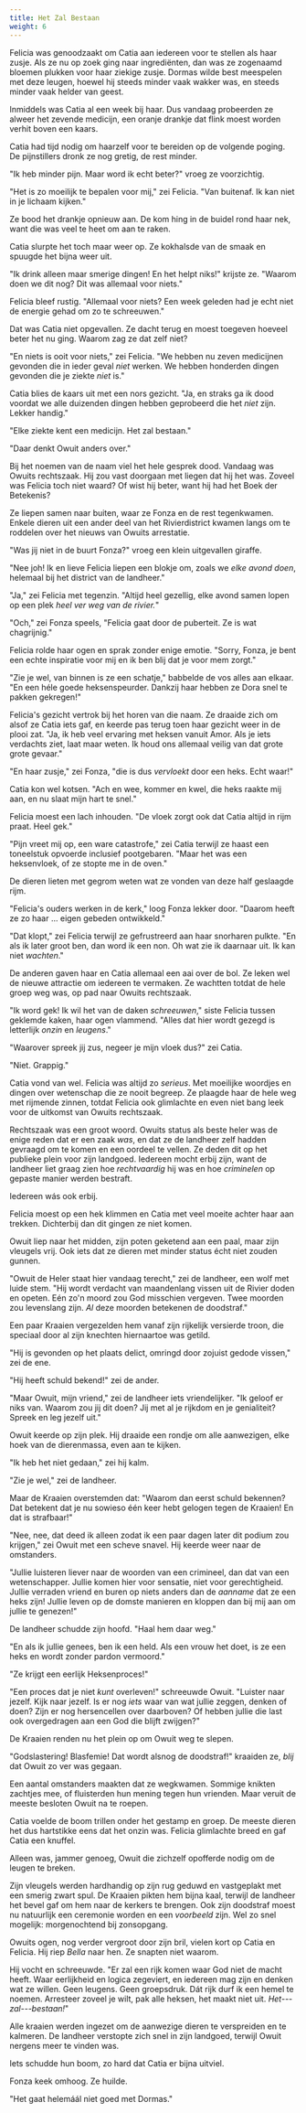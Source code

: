 ```yaml
---
title: Het Zal Bestaan
weight: 6
---
```

Felicia was genoodzaakt om Catia aan iedereen voor te stellen als haar zusje. Als ze nu op zoek ging naar ingrediënten, dan was ze zogenaamd bloemen plukken voor haar ziekige zusje. Dormas wilde best meespelen met deze leugen, hoewel hij steeds minder vaak wakker was, en steeds minder vaak helder van geest.

Inmiddels was Catia al een week bij haar. Dus vandaag probeerden ze alweer het zevende medicijn, een oranje drankje dat flink moest worden verhit boven een kaars.

Catia had tijd nodig om haarzelf voor te bereiden op de volgende poging. De pijnstillers dronk ze nog gretig, de rest minder.

"Ik heb minder pijn. Maar word ik echt beter?" vroeg ze voorzichtig.

"Het is zo moeilijk te bepalen voor mij," zei Felicia. "Van buitenaf. Ik kan niet in je lichaam kijken."

Ze bood het drankje opnieuw aan. De kom hing in de buidel rond haar nek, want die was veel te heet om aan te raken.

Catia slurpte het toch maar weer op. Ze kokhalsde van de smaak en spuugde het bijna weer uit. 

"Ik drink alleen maar smerige dingen! En het helpt niks!" krijste ze. "Waarom doen we dit nog? Dit was allemaal voor niets."

Felicia bleef rustig. "Allemaal voor niets? Een week geleden had je echt niet de energie gehad om zo te schreeuwen."

Dat was Catia niet opgevallen. Ze dacht terug en moest toegeven hoeveel beter het nu ging. Waarom zag ze dat zelf niet?

"En niets is ooit voor niets," zei Felicia. "We hebben nu zeven medicijnen gevonden die in ieder geval _niet_ werken. We hebben honderden dingen gevonden die je ziekte _niet_ is."

Catia blies de kaars uit met een nors gezicht. "Ja, en straks ga ik dood voordat we alle duizenden dingen hebben geprobeerd die het _niet_ zijn. Lekker handig."

"Elke ziekte kent een medicijn. Het zal bestaan."

"Daar denkt Owuit anders over." 

Bij het noemen van de naam viel het hele gesprek dood. Vandaag was Owuits rechtszaak. Hij zou vast doorgaan met liegen dat hij het was. Zoveel was Felicia toch niet waard? Of wist hij beter, want hij had het Boek der Betekenis?

Ze liepen samen naar buiten, waar ze Fonza en de rest tegenkwamen. Enkele dieren uit een ander deel van het Rivierdistrict kwamen langs om te roddelen over het nieuws van Owuits arrestatie.

"Was jij niet in de buurt Fonza?" vroeg een klein uitgevallen giraffe.

"Nee joh! Ik en lieve Felicia liepen een blokje om, zoals we _elke avond doen_, helemaal bij het district van de landheer."

"Ja," zei Felicia met tegenzin. "Altijd heel gezellig, elke avond samen lopen op een plek _heel ver weg van de rivier._"

"Och," zei Fonza speels, "Felicia gaat door de puberteit. Ze is wat chagrijnig."

Felicia rolde haar ogen en sprak zonder enige emotie. "Sorry, Fonza, je bent een echte inspiratie voor mij en ik ben blij dat je voor mem zorgt."

"Zie je wel, van binnen is ze een schatje," babbelde de vos alles aan elkaar. "En een héle goede heksenspeurder. Dankzij haar hebben ze Dora snel te pakken gekregen!"

Felicia's gezicht vertrok bij het horen van die naam. Ze draaide zich om alsof ze Catia iets gaf, en keerde pas terug toen haar gezicht weer in de plooi zat. "Ja, ik heb veel ervaring met heksen vanuit Amor. Als je iets verdachts ziet, laat maar weten. Ik houd ons allemaal veilig van dat grote grote gevaar."

"En haar zusje," zei Fonza, "die is dus _vervloekt_ door een heks. Echt waar!"

Catia kon wel kotsen. "Ach en wee, kommer en kwel, die heks raakte mij aan, en nu slaat mijn hart te snel."

Felicia moest een lach inhouden. "De vloek zorgt ook dat Catia altijd in rijm praat. Heel gek."

"Pijn vreet mij op, een ware catastrofe," zei Catia terwijl ze haast een toneelstuk opvoerde inclusief pootgebaren. "Maar het was een heksenvloek, of ze stopte me in de oven."

De dieren lieten met gegrom weten wat ze vonden van deze half geslaagde rijm.

"Felicia's ouders werken in de kerk," loog Fonza lekker door. "Daarom heeft ze zo haar ... eigen gebeden ontwikkeld."

"Dat klopt," zei Felicia terwijl ze gefrustreerd aan haar snorharen pulkte. "En als ik later groot ben, dan word ik een non. Oh wat zie ik daarnaar uit. Ik kan niet _wachten_."

De anderen gaven haar en Catia allemaal een aai over de bol. Ze leken wel de nieuwe attractie om iedereen te vermaken. Ze wachtten totdat de hele groep weg was, op pad naar Owuits rechtszaak.

"Ik word gek! Ik wil het van de daken _schreeuwen_," siste Felicia tussen geklemde kaken, haar ogen vlammend. "Alles dat hier wordt gezegd is letterlijk _onzin_ en _leugens_."

"Waarover spreek jij zus, negeer je mijn vloek dus?" zei Catia.

"Niet. Grappig."

Catia vond van wel. Felicia was altijd zo _serieus_. Met moeilijke woordjes en dingen over wetenschap die ze nooit begreep. Ze plaagde haar de hele weg met rijmende zinnen, totdat Felicia ook glimlachte en even niet bang leek voor de uitkomst van Owuits rechtszaak.

Rechtszaak was een groot woord. Owuits status als beste heler was de enige reden dat er een zaak _was_, en dat ze de landheer zelf hadden gevraagd om te komen en een oordeel te vellen. Ze deden dit op het publieke plein voor zijn landgoed. Iedereen mocht erbij zijn, want de landheer liet graag zien hoe _rechtvaardig_ hij was en hoe _criminelen_ op gepaste manier werden bestraft.

Iedereen wás ook erbij.

Felicia moest op een hek klimmen en Catia met veel moeite achter haar aan trekken. Dichterbij dan dit gingen ze niet komen.

Owuit liep naar het midden, zijn poten geketend aan een paal, maar zijn vleugels vrij. Ook iets dat ze dieren met minder status écht niet zouden gunnen.

"Owuit de Heler staat hier vandaag terecht," zei de landheer, een wolf met luide stem. "Hij wordt verdacht van maandenlang vissen uit de Rivier doden en opeten. Eén zo'n moord zou God misschien vergeven. Twee moorden zou levenslang zijn. _Al_ deze moorden betekenen de doodstraf."

Een paar Kraaien vergezelden hem vanaf zijn rijkelijk versierde troon, die speciaal door al zijn knechten hiernaartoe was getild. 

"Hij is gevonden op het plaats delict, omringd door zojuist gedode vissen," zei de ene.

"Hij heeft schuld bekend!" zei de ander.

"Maar Owuit, mijn vriend," zei de landheer iets vriendelijker. "Ik geloof er niks van. Waarom zou jij dit doen? Jij met al je rijkdom en je genialiteit? Spreek en leg jezelf uit."

Owuit keerde op zijn plek. Hij draaide een rondje om alle aanwezigen, elke hoek van de dierenmassa, even aan te kijken.

"Ik heb het niet gedaan," zei hij kalm. 

"Zie je wel," zei de landheer. 

Maar de Kraaien overstemden dat: "Waarom dan eerst schuld bekennen? Dat betekent dat je nu sowieso één keer hebt gelogen tegen de Kraaien! En dat is strafbaar!"

"Nee, nee, dat deed ik alleen zodat ik een paar dagen later dit podium zou krijgen," zei Owuit met een scheve snavel. Hij keerde weer naar de omstanders.

"Jullie luisteren liever naar de woorden van een crimineel, dan dat van een wetenschapper. Jullie komen hier voor sensatie, niet voor gerechtigheid. Jullie verraden vriend en buren op niets anders dan de _aanname_ dat ze een heks zijn! Jullie leven op de domste manieren en kloppen dan bij mij aan om jullie te genezen!"

De landheer schudde zijn hoofd. "Haal hem daar weg."

"En als ik jullie genees, ben ik een held. Als een vrouw het doet, is ze een heks en wordt zonder pardon vermoord."

"Ze krijgt een eerlijk Heksenproces!"

"Een proces dat je niet _kunt_ overleven!" schreeuwde Owuit. "Luister naar jezelf. Kijk naar jezelf. Is er nog _iets_ waar van wat jullie zeggen, denken of doen? Zijn er nog hersencellen over daarboven? Of hebben jullie die last ook overgedragen aan een God die blijft zwijgen?"

De Kraaien renden nu het plein op om Owuit weg te slepen.

"Godslastering! Blasfemie! Dat wordt alsnog de doodstraf!" kraaiden ze, _blij_ dat Owuit zo ver was gegaan.

Een aantal omstanders maakten dat ze wegkwamen. Sommige knikten zachtjes mee, of fluisterden hun mening tegen hun vrienden. Maar veruit de meeste besloten Owuit na te roepen.

Catia voelde de boom trillen onder het gestamp en groep. De meeste dieren het dus hartstikke eens dat het onzin was. Felicia glimlachte breed en gaf Catia een knuffel. 

Alleen was, jammer genoeg, Owuit die zichzelf opofferde nodig om de leugen te breken.

Zijn vleugels werden hardhandig op zijn rug geduwd en vastgeplakt met een smerig zwart spul. De Kraaien pikten hem bijna kaal, terwijl de landheer het bevel gaf om hem naar de kerkers te brengen. Ook zijn doodstraf moest nu natuurlijk een ceremonie worden en een _voorbeeld_ zijn. Wel zo snel mogelijk: morgenochtend bij zonsopgang.

Owuits ogen, nog verder vergroot door zijn bril, vielen kort op Catia en Felicia. Hij riep _Bella_ naar hen. Ze snapten niet waarom.

Hij vocht en schreeuwde. "Er zal een rijk komen waar God niet de macht heeft. Waar eerlijkheid en logica zegeviert, en iedereen mag zijn en denken wat ze willen. Geen leugens. Geen groepsdruk. Dát rijk durf ik een hemel te noemen. Arresteer zoveel je wilt, pak alle heksen, het maakt niet uit. _Het---zal---bestaan!_"

Alle kraaien werden ingezet om de aanwezige dieren te verspreiden en te kalmeren. De landheer verstopte zich snel in zijn landgoed, terwijl Owuit nergens meer te vinden was.

Iets schudde hun boom, zo hard dat Catia er bijna uitviel.

Fonza keek omhoog. Ze huilde.

"Het gaat helemáál niet goed met Dormas."